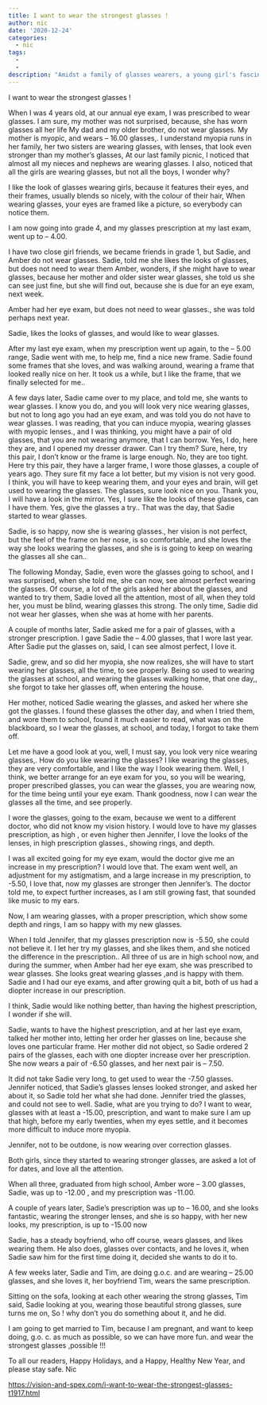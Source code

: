 ```yaml
---
title: I want to wear the strongest glasses !
author: nic
date: '2020-12-24'
categories:
  - nic
tags:
  - 
  - 
description: "Amidst a family of glasses wearers, a young girl's fascination leads her down a path of newfound vision."
---
```

I want to wear the strongest glasses !


When I was 4 years old, at our annual eye exam, I was prescribed to wear glasses.
I am sure, my mother was not surprised, because, she has worn glasses all her life
My dad and my older brother, do not wear glasses.
My mother is myopic, and wears – 16.00 glasses,.
I understand myopia runs in her family, her two sisters are wearing glasses, with lenses, that look even stronger than my mother’s glasses,
At our last family picnic, I noticed that almost all my nieces and nephews are wearing glasses.
I also, noticed that all the girls are wearing glasses, but not all the boys, I wonder why?




I like the look of glasses wearing girls, because it features their eyes, and their frames, usually blends so nicely, with the colour of their hair, 
When wearing glasses, your eyes are framed like a picture, so everybody can notice them.


I am now going into grade 4, and my glasses prescription at my last exam, went up to – 4.00.


I have two close girl friends, we became friends in grade 1, but Sadie, and Amber do not wear glasses.
Sadie, told me she likes the looks of glasses, but does not need to wear them
Amber, wonders, if she might have to wear glasses, because her mother and older sister wear glasses, she told us she can see just fine, but she will find out, because she is due for an eye exam, next week.


Amber had her eye exam, but does not need to wear glasses., she was told perhaps next year.


Sadie, likes the looks of glasses, and would like to wear glasses.


After my last eye exam, when my prescription went up again, to the – 5.00 range, Sadie went with me, to help me, find a nice new frame.
Sadie found some frames that she loves, and was walking around, wearing a frame
that looked really nice on her.
It took us a while, but I like the frame, that we finally selected for me..


A few days later, Sadie came over to my place, and told me, she wants to wear glasses.
I know you do, and you will look very nice wearing glasses, but not to long ago you had an eye exam, and was told you do not have to wear glasses.
I was reading, that you can induce myopia, wearing glasses with myopic lenses., and I was thinking, you might have a pair of old glasses, that you are not wearing anymore, that I can borrow.
Yes, I do, here they are, and I opened my dresser drawer.
Can I try them?
Sure, here, try this pair, I don’t know or the frame is large enough.
No, they are too tight.
Here try this pair, they have a larger frame, I wore those glasses, a couple of years ago.
They sure fit my face a lot better, but my vision is not very good.
I think, you will have to keep wearing them, and your eyes and brain, will get used to wearing the glasses.
The glasses, sure look nice on you.
Thank you, I will have a look in the mirror.
Yes, I sure like the looks of these glasses, can I have them.
Yes, give the glasses a try..
That was the day, that Sadie started to wear glasses.


Sadie, is so happy, now she is wearing glasses., her vision is not perfect, but the feel of the frame on her nose, is so comfortable, and she loves the way she looks wearing the glasses, and she is is going to keep on wearing the glasses all she can..


The following Monday, Sadie, even wore the glasses going to school, and I was surprised, when she told me, she can now, see almost perfect wearing the glasses.
Of course, a lot of the girls asked her about the glasses, and wanted to try them, Sadie loved all the attention, most of all, when they told her, you must be blind, wearing glasses this strong.
The only time, Sadie did not wear her glasses, when she was at home with her parents.


A couple of months later, Sadie asked me for a pair of glasses, with a stronger prescription.
I gave Sadie the – 4.00 glasses, that I wore last year.
After Sadie put the glasses on, said, I can see almost perfect, I love it.


Sadie, grew, and so did her myopia, she now realizes, she will have to start wearing her glasses, all the time, to see properly.
Being so used to wearing the glasses at school, and wearing the glasses walking home, that one day,, she forgot to take her glasses off, when entering the house.


Her mother, noticed Sadie wearing the glasses, and asked her where she got the glasses.
I found these glasses the other day, and when I tried them, and wore them to school, found it much easier to read, what was on the blackboard, so I wear the glasses, at school, and today, I forgot to take them off.


Let me have a good look at you, well, I must say, you look very nice wearing glasses,.
How do you like wearing the glasses?
I like wearing the glasses, they are very comfortable, and I like the way I look wearing them.
Well, I think, we better arrange for an eye exam for you, so you will be wearing, proper prescribed glasses, you can wear the glasses, you are wearing now, for the time being until your eye exam.
Thank goodness, now I can wear the glasses all the time, and see properly.


I wore the glasses, going to the exam, because we went to a different doctor, who did not know my vision history.
I would love to have my glasses prescription, as high , or even higher then Jennifer, I love the looks of the lenses, in high prescription glasses., showing rings, and depth.


I was all excited going for my eye exam, would the doctor give me an increase in my prescription? I would love that.
The exam went well, an adjustment for my astigmatism, and a large increase in my prescription, to -5.50, I love that, now my glasses are stronger then Jennifer’s.
The doctor told me, to expect further increases, as I am still growing fast,
that sounded like music to my ears.


Now, I am wearing glasses, with a proper prescription, which show some depth and rings, I am so happy with my new glasses.


When I told Jennifer, that my glasses prescription now is -5.50, she could not believe it.
I let her try my glasses, and she likes them, and she noticed the difference in the prescription..
All three of us are in high school now, and during the summer, when Amber had her eye exam, she was prescribed to wear glasses.
She looks great wearing glasses ,and is happy with them.
Sadie and I had our eye exams, and after growing quit a bit, both of us had a diopter increase in our prescription.


I think, Sadie would like nothing better, than having the highest prescription,
I wonder if she will.


Sadie, wants to have the highest prescription, and at her last eye exam, talked her mother into, letting her order her glasses on line, because she loves one particular frame.
Her mother did not object, so Sadie ordered 2 pairs of the glasses, each with one diopter increase over her prescription.
She now wears a pair of -6.50 glasses, and her next pair is – 7.50.


It did not take Sadie very long, to get used to wear the -7.50 glasses.
Jennifer noticed, that Sadie’s glasses lenses looked stronger, and asked her about it, so Sadie told her what she had done.
Jennifer tried the glasses, and could not see to well.
Sadie, what are you trying to do?
I want to wear, glasses with at least a -15.00, prescription, and want to make sure I 
am up that high, before my early twenties, when my eyes settle, and it becomes more difficult to induce more myopia. 


Jennifer, not to be outdone, is now wearing over correction glasses.


Both girls, since they started to wearing stronger glasses, are asked a lot of for dates, and love all the attention.


When all three, graduated from high school, Amber wore – 3.00 glasses, Sadie, was up to -12.00 , and my prescription was -11.00.


A couple of years later, Sadie’s prescription was up to – 16.00, and she looks fantastic, wearing the stronger lenses, and she is so happy, with her new looks, my prescription, is up to -15.00 now


Sadie, has a steady boyfriend, who off course, wears glasses, and likes wearing them.
He also does, glasses over contacts, and he loves it, when Sadie saw him for the first time doing it, decided she wants to do it to.


A few weeks later, Sadie and Tim, are doing g.o.c. and are wearing – 25.00 glasses, and she loves it, her boyfriend Tim, wears the same prescription.


Sitting on the sofa, looking at each other wearing the strong glasses, Tim said, Sadie looking at you, wearing those beautiful strong glasses, sure turns me on, 
So ! why don’t you do something about it, and he did.


I am going to get married to Tim, because I am pregnant, and want to keep doing, g.o. c. as much as possible, so we can have more fun. and wear the strongest glasses ,possible !!!

To all our readers, Happy Holidays, and a Happy, Healthy New Year, and please stay safe. Nic

https://vision-and-spex.com/i-want-to-wear-the-strongest-glasses-t1917.html